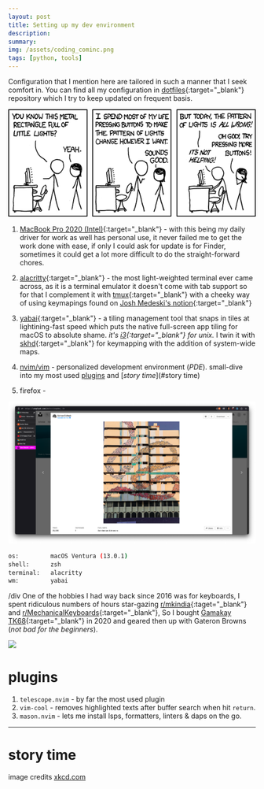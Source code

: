```yaml
---
layout: post
title: Setting up my dev environment
description:
summary:
img: /assets/coding_cominc.png
tags: [python, tools]
---
```


Configuration that I mention here are tailored in such a manner that I seek comfort in.
You can find all my configuration in [dotfiles](https://www.github.com/shiyanshirani/dotfiles){:target="_blank"} repository which I try to keep updated on frequent basis.

![coding-comic](/assets/setting_up_dev_environment_comic.png)


1. [MacBook Pro 2020 (Intel)](https://support.apple.com/kb/SP819?locale=en_US){:target="_blank"} - with this being my daily driver for work as well has personal use, it never failed me to get the work done with ease, if only I could ask for update is for Finder, sometimes it could get a lot more difficult to do the straight-forward chores.

2. [alacritty](https://github.com/alacritty/alacritty){:target="_blank"} - the most light-weighted terminal ever came across, as it is a terminal emulator it doesn't come with tab support so for that I complement it with [tmux](https://github.com/tmux/tmux/wiki/Getting-Started){:target="_blank"} with a cheeky way of using keymapings found on [Josh Medeski's notion](https://www.joshmedeski.com/posts/macos-keyboard-shortcuts-for-tmux/){:target="_blank"}

3. [yabai](https://github.com/koekeishiya/yabai){:target="_blank"} - a tiling management tool that snaps in tiles at lightining-fast speed which puts the native full-screen app tiling for macOS to absolute shame. *it's [i3](https://i3wm.org/){:target="_blank"} for unix.* I twin it with [skhd](https://github.com/koekeishiya/skhd){:target="_blank"} for keymapping with the addition of system-wide maps.

4. [nvim/vim](https://www.google.com) - personalized development environment (*PDE*). small-dive into my most used [plugins](#plugins) and [*story time*](#story time)

5. firefox -

<img src="/assets/firefox.png"  width="auto" height="auto">


```bash
os:         macOS Ventura (13.0.1)
shell:      zsh
terminal:   alacritty
wm:         yabai
```
/div
One of the hobbies I had way back since 2016 was for keyboards,  I spent ridiculous numbers of hours star-gazing [r/mkindia](https://www.reddit.com/r/mkindia/){:taget="_blank"} and [r/MechanicalKeyboards](https://www.reddit.com/r/MechanicalKeyboards/){:target="_blank"}, So I bought [Gamakay TK68](https://www.banggood.in/GAMAKAY-TK68-Mechanical-Keyboard-68-Keys-Triple-Mode-Connection-Wired-Type-C-or-BT5_0-or-2_4G-Wireless-with-Receiver-Gateron-Switch-XDA-Profile-PBT-Keycaps-Hot-Swappable-RGB-Gaming-Keyboard-p-1837263.html?cur_warehouse=CN&ID=515632){:target="_blank"} in 2020 and geared then up with Gateron Browns (*not bad for the beginners*).

<img src="/assets/gamakay.png"  width="auto" height="auto">



# plugins
1. `telescope.nvim` - by far the most used plugin
2. `vim-cool` - removes highlighted texts after buffer search when hit `return`.
3. `mason.nvim` - lets me install lsps, formatters, linters & daps on the go.

<hr>

# story time



image credits [xkcd.com](https://xkcd.com)
